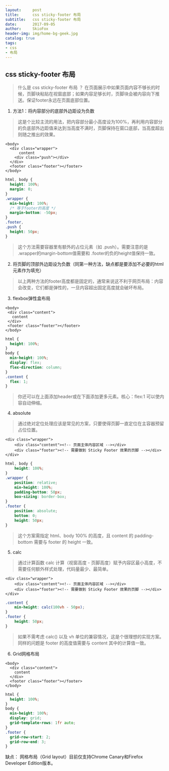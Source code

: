 ```yaml
---
layout:     post
title:      css sticky-footer 布局
subtitle:   css sticky-footer 布局
date:       2017-09-05
author:     SkioFox
header-img: img/home-bg-geek.jpg
catalog: true
tags:
- css
- 布局
---
```

## css sticky-footer 布局

> 什么是 css sticky-footer 布局 ？
> 在页面展示中如果页面内容不够长的时候，页脚块粘贴在视窗底部；如果内容足够长时，页脚块会被内容向下推送。保证footer永远在页面底部位置。

1. 方法1：将内容部分的底部外边距设为负数
> 这是个比较主流的用法，把内容部分最小高度设为100%，再利用内容部分的负底部外边距值来达到当高度不满时，页脚保持在窗口底部，当高度超出则随之推出的效果。

```
<body>
  <div class="wrapper">
      content
    <div class="push"></div>
  </div>
  <footer class="footer"></footer>
</body>
```

```css
html, body {
  height: 100%;
  margin: 0;
}
.wrapper {
  min-height: 100%;
  /* 等于footer的高度 */
  margin-bottom: -50px;
}
.footer,
.push {
  height: 50px;
}
```
> 这个方法需要容器里有额外的占位元素（如 .push）。需要注意的是 .wrapper的margin-bottom值需要和 .footer的负的height值保持一致。
2. 将页脚的顶部外边距设为负数（同第一种方法，缺点都是要添加不必要的html元素作为填充）
> 以上两种方法的footer高度都是固定的，通常来说这不利于网页布局：内容会改变，它们都是弹性的，一旦内容超出固定高度就会破坏布局。
3. flexbox弹性盒布局

 ```
 <body>
  <div class="content">
    content
  </div>
  <footer class="footer"></footer>
</body>
```

```css
html {
  height: 100%;
}
body {
  min-height: 100%;
  display: flex;
  flex-direction: column;
}
.content {
  flex: 1;
}
```
> 你还可以在上面添加header或在下面添加更多元素。核心：flex:1 可以使内容自动伸缩。
4. absolute
> 通过绝对定位处理应该是常见的方案，只要使得页脚一直定位在主容器预留占位位置。

```
<div class="wrapper">
    <div class="content"><!-- 页面主体内容区域 --></div>
    <div class="footer"><!-- 需要做到 Sticky Footer 效果的页脚 --></div>
</div>
```

```css
html, body {
    height: 100%;
}
.wrapper {
    position: relative;
    min-height: 100%;
    padding-bottom: 50px;
    box-sizing: border-box;
}
.footer {
    position: absolute;
    bottom: 0;
    height: 50px;
}
```
> 这个方案需指定 html、body 100% 的高度，且 content 的 padding-bottom 需要与 footer 的 height 一致。
5. calc
> 通过计算函数 calc 计算（视窗高度 - 页脚高度）赋予内容区最小高度，不需要任何额外样式处理，代码量最少、最简单。

```
<div class="wrapper">
    <div class="content"><!-- 页面主体内容区域 --></div>
    <div class="footer"><!-- 需要做到 Sticky Footer 效果的页脚 --></div>
</div>
```

```css
.content {
    min-height: calc(100vh - 50px);
}
.footer {
    height: 50px;
}
```
> 如果不需考虑 calc() 以及 vh 单位的兼容情况，这是个很理想的实现方案。同样的问题是 footer 的高度值需要与 content 其中的计算值一致。
6. Grid网格布局

```
<body>
  <div class="content">
    content
  </div>
  <footer class="footer"></footer>
</body>
```
```css
html {
  height: 100%;
}
body {
  min-height: 100%;
  display: grid;
  grid-template-rows: 1fr auto;
}
.footer {
  grid-row-start: 2;
  grid-row-end: 3;
}
```
缺点： 网格布局（Grid layout）目前仅支持Chrome Canary和Firefox Developer Edition版本。